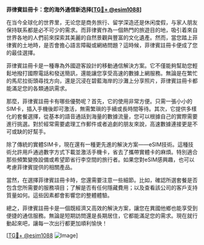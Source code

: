 **菲律賓註冊卡：您的海外通信新选择[[TG💪+ @esim1088](https://t.me/s/esim1088)]**

在当今全球化的世界里，无论您是商务旅行、留学深造还是休闲度假，与家人朋友保持联系都是必不可少的需求。而菲律賓作為一個熱門的旅遊目的地，吸引着來自世界各地的人們前來探索其美麗的自然景觀與豐富的文化遺產。然而，當您踏上菲律賓的土地時，是否會擔心語言障礙或網絡問題？這時候，菲律賓註冊卡便成了您的最佳選擇。

菲律賓註冊卡是一種專為外國遊客設計的移動通信解決方案。它不僅能夠幫助您輕鬆地撥打國際電話和發送簡訊，還能讓您享受高速的數據上網服務。無論是在繁忙的馬尼拉街頭尋找方向，還是沉浸在碧藍海岸的沙灘上分享照片，菲律賓註冊卡都能滿足您的各類通訊需求。

那麼，菲律賓註冊卡有哪些優勢呢？首先，它的使用非常方便。只需一張小小的SIM卡，插入手機後即可激活，無需繁瑣的手續或長時間等待。其次，它提供多樣化的套餐選擇，從基本的語音通話到海量的數據流量，您可以根據自己的實際需要進行挑選。對於經常需要處理工作郵件或者追劇的朋友來說，高速數據連接更是不可或缺的好幫手。

除了傳統的實體SIM卡，現在還有一種更先進的解決方案——eSIM技術。這種技術允許用戶通過數字方式下載並激活手機卡，省去了攜帶實體卡的麻煩。特別適合那些頻繁變換設備或希望節省行李空間的旅行者。如果您對eSIM感興趣，也可以考慮菲律賓提供的相關產品。

當然，在選擇菲律賓註冊卡時，您還需要注意一些細節。比如，確認所選套餐是否包含您所需要的服務項目；了解是否有任何隱藏費用；以及查看該公司的客戶支持質量如何。這些因素都會影響您的整體體驗。

總之，菲律賓註冊卡是一個既經濟又高效的解決方案，讓您在異國他鄉也能享受到便捷的通信服務。無論是短期訪問還是長期居住，它都能滿足您的需求。現在就行動起來吧，讓每一次出行都更加順利愉快！

[[TG💪+ @esim1088](https://t.me/s/esim1088) ![Image](https://i.postimg.cc/4NQfJmqS/Snipaste-2025-05-13-00-14-12.png)]